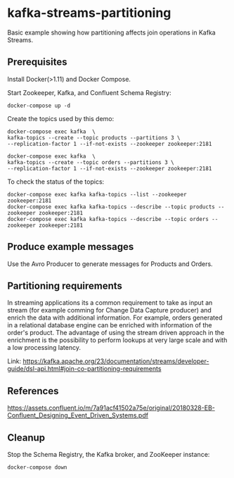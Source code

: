 # kafka-streams-partitioning

Basic example showing how partitioning affects join operations in Kafka Streams.

## Prerequisites

Install Docker(>1.11) and Docker Compose.

Start Zookeeper, Kafka, and Confluent Schema Registry:

    docker-compose up -d

Create the topics used by this demo:

```
docker-compose exec kafka  \
kafka-topics --create --topic products --partitions 3 \
--replication-factor 1 --if-not-exists --zookeeper zookeeper:2181

docker-compose exec kafka  \
kafka-topics --create --topic orders --partitions 3 \
--replication-factor 1 --if-not-exists --zookeeper zookeeper:2181
```

To check the status of the topics:

```
docker-compose exec kafka kafka-topics --list --zookeeper zookeeper:2181
docker-compose exec kafka kafka-topics --describe --topic products --zookeeper zookeeper:2181
docker-compose exec kafka kafka-topics --describe --topic orders --zookeeper zookeeper:2181
```

## Produce example messages

Use the Avro Producer to generate messages for Products and Orders.

## Partitioning requirements

In streaming applications its a common requirement to take as input an stream (for example comming for Change Data Capture producer) and enrich the data with additional information. For example, orders generated in a relational database engine can be enriched with information of the order's product. The advantage of using the stream driven approach in the enrichment is the possibility to perform lookups at very large scale and with a low processing latency.



Link: https://kafka.apache.org/23/documentation/streams/developer-guide/dsl-api.html#join-co-partitioning-requirements

## References

https://assets.confluent.io/m/7a91acf41502a75e/original/20180328-EB-Confluent_Designing_Event_Driven_Systems.pdf

## Cleanup

Stop the Schema Registry, the Kafka broker, and ZooKeeper instance:

    docker-compose down
